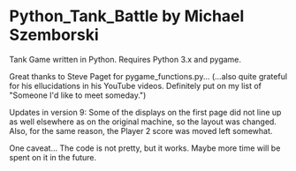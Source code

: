 # Python_Tank_Battle by Michael Szemborski
Tank Game written in Python.  Requires Python 3.x and pygame.

Great thanks to Steve Paget for pygame_functions.py...
(...also quite grateful for his ellucidations in his YouTube videos. Definitely put on my list of "Someone I'd like to meet someday.")

Updates in version 9:
Some of the displays on the first page did not line up as well elsewhere as on the original machine, so the layout was changed.
Also, for the same reason, the Player 2 score was moved left somewhat.

One caveat...
The code is not pretty, but it works. Maybe more time will be spent on it in the future.
